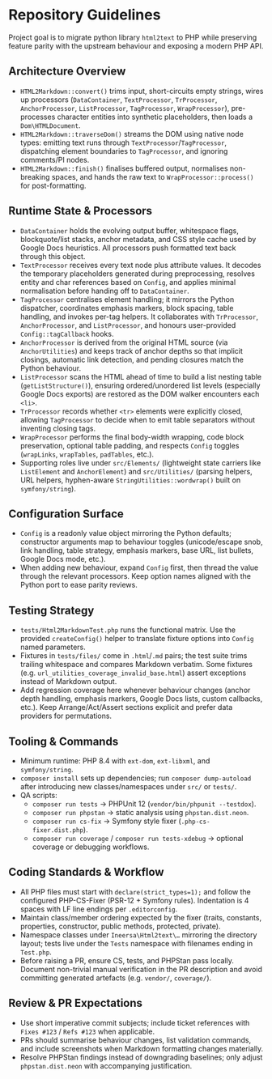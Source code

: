 # Repository Guidelines

Project goal is to migrate python library `html2text` to PHP while preserving feature parity with the upstream behaviour and exposing a modern PHP API.

## Architecture Overview
- `HTML2Markdown::convert()` trims input, short-circuits empty strings, wires up processors (`DataContainer`, `TextProcessor`, `TrProcessor`, `AnchorProcessor`, `ListProcessor`, `TagProcessor`, `WrapProcessor`), pre-processes character entities into synthetic placeholders, then loads a `Dom\HTMLDocument`.
- `HTML2Markdown::traverseDom()` streams the DOM using native node types: emitting text runs through `TextProcessor`/`TagProcessor`, dispatching element boundaries to `TagProcessor`, and ignoring comments/PI nodes.
- `HTML2Markdown::finish()` finalises buffered output, normalises non-breaking spaces, and hands the raw text to `WrapProcessor::process()` for post-formatting.

## Runtime State & Processors
- `DataContainer` holds the evolving output buffer, whitespace flags, blockquote/list stacks, anchor metadata, and CSS style cache used by Google Docs heuristics. All processors push formatted text back through this object.
- `TextProcessor` receives every text node plus attribute values. It decodes the temporary placeholders generated during preprocessing, resolves entity and char references based on `Config`, and applies minimal normalisation before handing off to `DataContainer`.
- `TagProcessor` centralises element handling; it mirrors the Python dispatcher, coordinates emphasis markers, block spacing, table handling, and invokes per-tag helpers. It collaborates with `TrProcessor`, `AnchorProcessor`, and `ListProcessor`, and honours user-provided `Config::tagCallback` hooks.
- `AnchorProcessor` is derived from the original HTML source (via `AnchorUtilities`) and keeps track of anchor depths so that implicit closings, automatic link detection, and pending closures match the Python behaviour.
- `ListProcessor` scans the HTML ahead of time to build a list nesting table (`getListStructure()`), ensuring ordered/unordered list levels (especially Google Docs exports) are restored as the DOM walker encounters each `<li>`.
- `TrProcessor` records whether `<tr>` elements were explicitly closed, allowing `TagProcessor` to decide when to emit table separators without inventing closing tags.
- `WrapProcessor` performs the final body-width wrapping, code block preservation, optional table padding, and respects `Config` toggles (`wrapLinks`, `wrapTables`, `padTables`, etc.).
- Supporting roles live under `src/Elements/` (lightweight state carriers like `ListElement` and `AnchorElement`) and `src/Utilities/` (parsing helpers, URL helpers, hyphen-aware `StringUtilities::wordwrap()` built on `symfony/string`).

## Configuration Surface
- `Config` is a readonly value object mirroring the Python defaults; constructor arguments map to behaviour toggles (unicode/escape snob, link handling, table strategy, emphasis markers, base URL, list bullets, Google Docs mode, etc.).
- When adding new behaviour, expand `Config` first, then thread the value through the relevant processors. Keep option names aligned with the Python port to ease parity reviews.

## Testing Strategy
- `tests/Html2MarkdownTest.php` runs the functional matrix. Use the provided `createConfig()` helper to translate fixture options into `Config` named parameters.
- Fixtures in `tests/files/` come in `.html`/`.md` pairs; the test suite trims trailing whitespace and compares Markdown verbatim. Some fixtures (e.g. `url_utilities_coverage_invalid_base.html`) assert exceptions instead of Markdown output.
- Add regression coverage here whenever behaviour changes (anchor depth handling, emphasis markers, Google Docs lists, custom callbacks, etc.). Keep Arrange/Act/Assert sections explicit and prefer data providers for permutations.

## Tooling & Commands
- Minimum runtime: PHP 8.4 with `ext-dom`, `ext-libxml`, and `symfony/string`.
- `composer install` sets up dependencies; run `composer dump-autoload` after introducing new classes/namespaces under `src/` or `tests/`.
- QA scripts:
  - `composer run tests` → PHPUnit 12 (`vendor/bin/phpunit --testdox`).
  - `composer run phpstan` → static analysis using `phpstan.dist.neon`.
  - `composer run cs-fix` → Symfony style fixer (`.php-cs-fixer.dist.php`).
  - `composer run coverage` / `composer run tests-xdebug` → optional coverage or debugging workflows.

## Coding Standards & Workflow
- All PHP files must start with `declare(strict_types=1);` and follow the configured PHP-CS-Fixer (PSR-12 + Symfony rules). Indentation is 4 spaces with LF line endings per `.editorconfig`.
- Maintain class/member ordering expected by the fixer (traits, constants, properties, constructor, public methods, protected, private).
- Namespace classes under `Ineersa\Html2text\…` mirroring the directory layout; tests live under the `Tests` namespace with filenames ending in `Test.php`.
- Before raising a PR, ensure CS, tests, and PHPStan pass locally. Document non-trivial manual verification in the PR description and avoid committing generated artefacts (e.g. `vendor/`, `coverage/`).

## Review & PR Expectations
- Use short imperative commit subjects; include ticket references with `Fixes #123` / `Refs #123` when applicable.
- PRs should summarise behaviour changes, list validation commands, and include screenshots when Markdown formatting changes materially.
- Resolve PHPStan findings instead of downgrading baselines; only adjust `phpstan.dist.neon` with accompanying justification.
